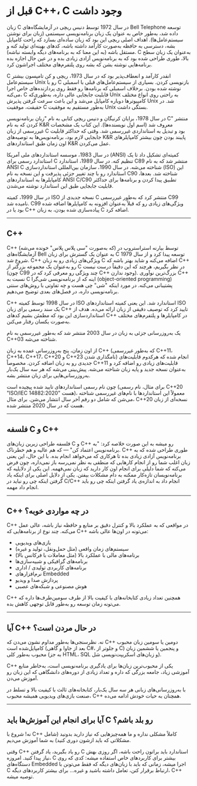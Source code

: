 # قبل از C++، C وجود داشت

زبان C در سال 1972 توسط دنیس ریچی در آزمایشگاه‌های Bell Telephone توسعه داده شد، به‌طور خاص به عنوان یک زبان برنامه‌نویسی سیستمی (زبان برای نوشتن سیستم‌عامل‌ها). اهداف اصلی ریچی این بود که زبان ساده‌ای بسازد که راحت کامپایل بشه، دسترسی به حافظه به‌صورت کارآمد داشته باشه، کدهای بهینه‌ای تولید کنه و مستقل باشه (به این معنا که به برنامه‌های دیگه وابسته نباشه). C به‌عنوان یک زبان سطح بالا، طوری طراحی شده بود که به برنامه‌نویس آزادی زیادی بده و در عین حال اجازه بده برنامه‌هایی نوشته بشن که بشه روی پلتفرم‌های مختلف اجراشون کرد.

C انقدر کارآمد و انعطاف‌پذیر بود که در سال 1973، ریچی و کن تامپسون بیشتر سیستم‌عامل Unix رو با C بازنویسی کردن. بسیاری از سیستم‌عامل‌های قبلی با اسمبلی نوشته شده بودن. برخلاف اسمبلی که برنامه‌ها رو فقط روی پردازنده‌های خاص اجرا می‌کنه، C قابلیت جابجایی عالی داره، به‌طوری‌که Unix به راحتی روی انواع مختلف کامپیوترها دوباره کامپایل می‌شد و این باعث سرعت گرفتن پذیرش Unix شد. در حقیقت، موفقیت C به‌طور مستقیم به موفقیت Unix بستگی داشت.

در سال 1978، برایان کرنیگان و دنیس ریچی کتابی به نام "زبان برنامه‌نویسی C" منتشر کردن که به نام K&R معروف شد (اسم اول نویسنده‌ها). این کتاب یک مشخصات غیررسمی از زبان C بود و تبدیل به استانداردی غیررسمی شد. وقتی که حداکثر قابلیت جابجایی لازم بود، برنامه‌نویس‌ها به توصیه‌های K&R پایبند بودن چون بیشتر کامپایلرهای اون زمان طبق استانداردهای K&R عمل می‌کردن.

در سال 1983، موسسه استانداردهای ملی آمریکا (ANSI) کمیته‌ای تشکیل داد تا یک استاندارد رسمی برای C تنظیم کنه. در سال 1989، استاندارد C89 منتشر شد که به نام ANSI C شناخته می‌شه. در سال 1990، سازمان بین‌المللی استانداردسازی (ISO) این استاندارد رو با چند تغییر جزئی پذیرفت و این نسخه به نام C90 شناخته شد. بعدها، کامپایلرها به استانداردهای ANSI C/C90 تطبیق پیدا کردن و برنامه‌ها برای حداکثر قابلیت جابجایی طبق این استاندارد نوشته می‌شدن.

در سال 1999، کمیته ISO نسخه جدیدی از C منتشر کرد که به‌طور غیررسمی C99 نامیده شد. C99 ویژگی‌های زیادی رو که قبلاً به‌عنوان افزونه به کامپایلرها اضافه شده بود یا در C++ پیاده‌سازی شده بودن، به زبان C اضافه کرد.

---

## C++

C++ (که به‌صورت "سی پلاس پلاس" خونده می‌شه) توسط بیارنه استراستروپ در آزمایشگاه‌های Bell به عنوان یک گسترش برای زبان C توسعه پیدا کرد و از سال 1979 شروع شد. C++ ویژگی‌های زیادی رو به زبان C اضافه می‌کنه و شاید بهتر باشه که C++ رو به‌عنوان یک مجموعه‌ بزرگتر از C در نظر بگیریم، هرچند که این دقیقاً درست نیست (چون C99 چند ویژگی رو معرفی کرد که در C++ وجود ندارن). بزرگ‌ترین نوآوری C++ نسبت به C اینه که از برنامه‌نویسی شی‌گرا (object-oriented programming) پشتیبانی می‌کنه. در مورد اینکه "شی" چی هست و چه تفاوتی با روش‌های سنتی برنامه‌نویسی داره، در فصل‌های بعدی توضیح می‌دهیم.

C++ در سال 1998 توسط کمیته ISO استاندارد شد. این یعنی کمیته استانداردهای ISO یک سند رسمی برای زبان C++ تایید کرد که توصیف دقیقی از زبان ارائه می‌ده. هدف از استانداردسازی این بود که مطمئن بشیم کدهای C++ در کامپایلرها و پلتفرم‌های مختلف به‌صورت یکسان رفتار می‌کنن.

یک به‌روزرسانی جزئی به زبان در سال 2003 منتشر شد که به‌طور غیررسمی به نام C++03 شناخته می‌شه.

از اون زمان، پنج به‌روزرسانی عمده به زبان C++ (که به‌طور غیررسمی C++11، C++14، C++17، C++20 و C++23 نامگذاری شدن) انجام شده که هرکدوم قابلیت‌های جدیدی رو به زبان اضافه کردن. مخصوصاً C++11 قابلیت‌های زیادی رو اضافه کرد و به‌عنوان نسخه جدید و پایه زبان شناخته می‌شه. پیش‌بینی می‌شه که هر سه سال یک‌بار به‌روزرسانی‌هایی برای زبان منتشر بشه.

چون نام رسمی استانداردهای تایید شده پیچیده است (برای مثال، نام رسمی C++20 "ISO/IEC 14882:2020" هست)، معمولاً این استانداردها با نام‌های غیررسمی شناخته می‌شن که شامل دو رقم آخر سال انتشار می‌شن. برای مثال، C++20 نسخه‌ای از زبان هست که در سال 2020 منتشر شده.

---

## فلسفه C و C++

فلسفه طراحی زیرین زبان‌های C و C++ رو میشه به این صورت خلاصه کرد: "به برنامه‌نویس اعتماد کن" — که هم عالیه و هم خطرناک. C++ طوری طراحی شده که به برنامه‌نویس آزادی زیادی بده تا هرکاری که می‌خواهد انجام بده. با این حال، این یعنی زبان اغلب شما رو از انجام کارهایی که منطقی به نظر نمی‌رسه باز نمی‌داره، چون فرض می‌کنه که شما دلیلی برای انجام اون کار دارید که زبان نمی‌فهمه. این یکی از دلایلیه که برنامه‌نویسان تازه‌کار ممکنه به دام مشکلات بیفتن. یکی از دلایل اصلی برای اینکه یاد گرفتن اینکه چی رو نباید در C/C++ انجام داد به اندازه‌ی یاد گرفتن اینکه چی رو باید انجام داد مهمه.

---

## C++ در چه مواردی خوبه؟

C++ در مواقعی که به عملکرد بالا و کنترل دقیق بر منابع و حافظه نیاز باشه، عالی عمل می‌کنه. چند نوع از برنامه‌هایی که C++ می‌تونه در اون‌ها عالی باشه:

- بازی‌های ویدیویی
- سیستم‌های زمان واقعی (مثل حمل‌ونقل، تولید و غیره)
- برنامه‌های مالی با عملکرد بالا (مثل معاملات با فرکانس بالا)
- برنامه‌های گرافیکی و شبیه‌سازی‌ها
- برنامه‌های کاربردی تولیدی / اداری
- نرم‌افزارهای Embedded
- پردازش صدا و ویدیو
- هوش مصنوعی و شبکه‌های عصبی

C++ همچنین تعداد زیادی کتابخانه‌های با کیفیت بالا از طرف سومین‌طرف‌ها داره که می‌تونه زمان توسعه رو به‌طور قابل توجهی کاهش بده.

---

## آیا C++ در حال مردن است؟

نه. نظرسنجی‌ها به‌طور مداوم نشون می‌دن که C++ دومین یا سومین زبان محبوب کامپایل‌شده‌ است (بعد از جاوا و گاهی C#، و جلوتر از C) و پنجمین یا ششمین زبان محبوب به‌طور کلی (به جز HTML، SQL و زبان‌های اسکریپت‌نویسی شل).

C++ یکی از محبوب‌ترین زبان‌ها برای یادگیری برنامه‌نویسی است، به‌خاطر منابع آموزشی زیاد، جامعه بزرگی که داره و تعداد زیادی از دوره‌های دانشگاهی که این زبان رو آموزش می‌دن.

با به‌روزرسانی‌های زبانی هر سه سال یک‌بار، کتابخانه‌های ثالث با کیفیت بالا و تسلط در صنعت بازی‌های ویدیویی همیشه محبوب، C++ همچنان به حیات خودش ادامه می‌ده.

---

## آیا برای انجام این آموزش‌ها باید C رو بلد باشم؟

نه! شروع با C++ کاملاً مشکلی نداره و ما همه‌چیزهایی که نیاز دارید بدونید (شامل مشکلاتی که باید ازشون دوری کنید) به شما آموزش می‌دیم.

وقتی C++ رو یاد بگیرید، یاد گرفتن C استاندارد باید براتون راحت باشه، اگر روزی بهش نیاز پیدا کنید. امروزه، C بیشتر برای کاربردهای خاص استفاده میشه: کدی که روی دستگاه‌های Embedded اجرا میشه، زمانی که باید با زبان‌های دیگه که فقط می‌تونن با C ارتباط برقرار کنن، تعامل داشته باشید و غیره… برای بیشتر کاربردهای دیگه، C++ توصیه میشه.
